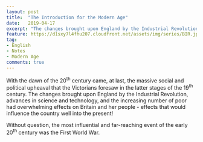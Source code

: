 ```yaml
---
layout: post
title:  "The Introduction for the Modern Age"
date:   2019-04-17
excerpt: "The changes brought upon England by the Industrial Revolution, advances in science and technology, and the increasing number of poor had overwhelming effects on Britain and her people"
feature: https://d1sxy7l4fhu207.cloudfront.net/assets/img/series/BIR.jpg
tag:
- English
- Notes
- Modern Age
comments: true
---
```


With the dawn of the 20<sup>th</sup> century came, at last, the massive social and political upheaval that the Victorians foresaw in the latter stages of the 19<sup>th</sup> century. The changes brought upon England by the Industrial Revolution, advances in science and technology, and the increasing number of poor had overwhelming effects on Britain and her people - effects that would influence the country well into the present!  

Without question, the most influential and far-reaching event of the early 20<sup>th</sup> century was the First World War. 
